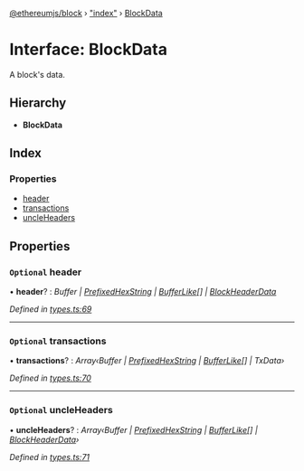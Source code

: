 [@ethereumjs/block](../README.md) › ["index"](../modules/_index_.md) › [BlockData](_index_.blockdata.md)

# Interface: BlockData

A block's data.

## Hierarchy

* **BlockData**

## Index

### Properties

* [header](_index_.blockdata.md#optional-header)
* [transactions](_index_.blockdata.md#optional-transactions)
* [uncleHeaders](_index_.blockdata.md#optional-uncleheaders)

## Properties

### `Optional` header

• **header**? : *Buffer | [PrefixedHexString](../modules/_index_.md#prefixedhexstring) | [BufferLike](../modules/_index_.md#bufferlike)[] | [BlockHeaderData](_index_.blockheaderdata.md)*

*Defined in [types.ts:69](https://github.com/ethereumjs/ethereumjs-vm/blob/master/packages/block/src/types.ts#L69)*

___

### `Optional` transactions

• **transactions**? : *Array‹Buffer | [PrefixedHexString](../modules/_index_.md#prefixedhexstring) | [BufferLike](../modules/_index_.md#bufferlike)[] | TxData›*

*Defined in [types.ts:70](https://github.com/ethereumjs/ethereumjs-vm/blob/master/packages/block/src/types.ts#L70)*

___

### `Optional` uncleHeaders

• **uncleHeaders**? : *Array‹Buffer | [PrefixedHexString](../modules/_index_.md#prefixedhexstring) | [BufferLike](../modules/_index_.md#bufferlike)[] | [BlockHeaderData](_index_.blockheaderdata.md)›*

*Defined in [types.ts:71](https://github.com/ethereumjs/ethereumjs-vm/blob/master/packages/block/src/types.ts#L71)*
